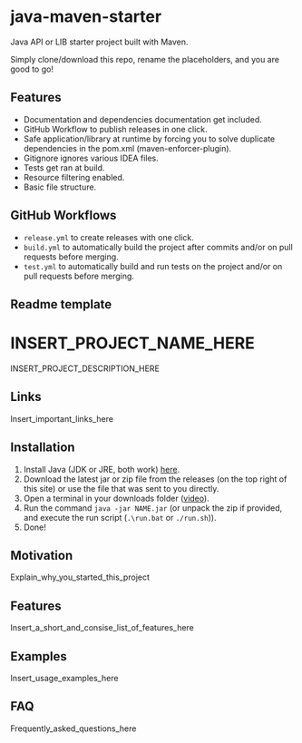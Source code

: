 # java-maven-starter
Java API or LIB starter project built with Maven.

Simply clone/download this repo, rename the placeholders, and you are good to go!

## Features
 - Documentation and dependencies documentation get included.
 - GitHub Workflow to publish releases in one click.
 - Safe application/library at runtime by forcing you to solve duplicate dependencies in the pom.xml (maven-enforcer-plugin).
 - Gitignore ignores various IDEA files.
 - Tests get ran at build.
 - Resource filtering enabled.
 - Basic file structure.


## GitHub Workflows
- `release.yml` to create releases with one click.
- `build.yml` to automatically build the project after commits and/or on pull requests before merging.
- `test.yml` to automatically build and run tests on the project and/or on pull requests before merging.

## Readme template

# INSERT_PROJECT_NAME_HERE
INSERT_PROJECT_DESCRIPTION_HERE

## Links
Insert_important_links_here

## Installation
1. Install Java (JDK or JRE, both work) [here](https://adoptium.net/temurin/releases/).
2. Download the latest jar or zip file from the releases (on the top right of this site) or use the file that was sent to you directly.
3. Open a terminal in your downloads folder ([video](https://www.youtube.com/watch?v=sE2SyNyM3Aw)).
4. Run the command `java -jar NAME.jar` (or unpack the zip if provided, and execute the run script (`.\run.bat` or `./run.sh`)).
5. Done!

## Motivation
Explain_why_you_started_this_project

## Features
Insert_a_short_and_consise_list_of_features_here

## Examples
Insert_usage_examples_here

## FAQ
Frequently_asked_questions_here

